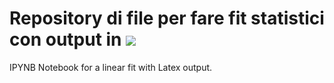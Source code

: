 # Repository di file per fare fit statistici con output in <img src="https://render.githubusercontent.com/render/math?math=\latex">
IPYNB Notebook for a linear fit with Latex output.
